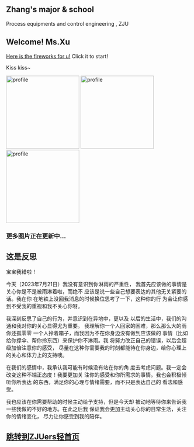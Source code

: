 ## Zhang's major & school

 Process equipments and control engineering , ZJU

## Welcome! Ms.Xu 

[Here is the fireworks for u!](https://fireworks.nianbroken.top) Click it to start!

Kiss kiss~

<img width="200" alt="profile" src="https://github.com/332753095/x/blob/master/IMG_20230611_153101(1).jpg?raw=true">
<img width="200" alt="profile" src="https://github.com/332753095/x/blob/master/IMG_20230615_200602(1).jpg?raw=true">
<img width="200" alt="profile" src="https://github.com/332753095/x/blob/master/IMG_20230623_180819(1).jpg?raw=true">

### 更多图片正在更新中...


## 这是反思

  宝宝我错啦！

  今天（2023年7月21日）我没有意识到你淋雨的严重性，
我首先应该做的事情是关心你是不是被雨淋着啦，而绝不
应该是说一些自己想要表达的其他无关紧要的话。我在你
在地铁上没回我消息的时候换位思考了一下，这种你的行
为会让你感到不受我的重视和我不关心你呀。

  我深刻反思了自己的行为，并意识到在异地中，更以及
以后的生活中，我们的沟通和我对你的关心显得尤为重要。
我理解你一个人回家的困难，那么那么大的雨你还孤零零
一个人拎着箱子，而我因为不在你身边没有做到应该做的
事情（比如给你撑伞、帮你拎东西）来保护你不淋雨。我
将努力改正自己的错误，以后会超级加倍注意你的感受，
尽量在这种你需要我的时刻都能待在你身边，给你心理上
的关心和体力上的支持噢。

  在我们的感情中，我承认我可能有时候没有站在你的角
度去考虑问题。我一定会改变这种不端正态度！我要更加关
注你的感受和你所需求的事情。我也会积极倾听你所表达
的东西，满足你的心理与情绪需要，而不只是表达自己的
看法和感受。

  我也应该在你需要帮助的时候主动给予支持，但是今天却
被动地等待你来告诉我一些我做的不好的地方。在此之后我
保证我会更加主动关心你的日常生活，关注你的情绪变化，
尽力让你感受到我的陪伴。

## [跳转到ZJUers轻首页](https://zjuers.com/)

